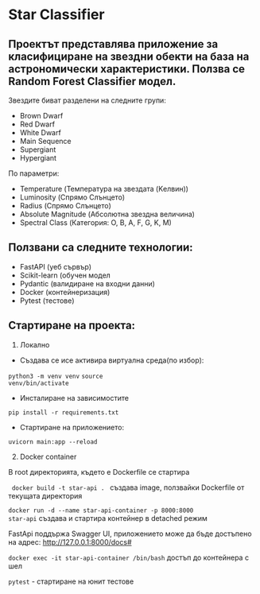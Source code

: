 # Star Classifier

## Проектът представлява приложение за класифициране на звездни обекти на база на астрономически характеристики. Ползва се Random Forest Classifier модел.

Звездите биват разделени на следните групи:

- Brown Dwarf
- Red Dwarf
- White Dwarf
- Main Sequence
- Supergiant
- Hypergiant

По параметри:

- Temperature (Температура на звездата (Kелвин))
- Luminosity (Спрямо Слънцето)
- Radius (Спрямо Слънцето)
- Absolute Magnitude (Абсолютна звездна величина)
- Spectral Class (Категория: O, B, A, F, G, K, M)

## Ползвани са следните технологии:

- FastAPI (уеб сървър)
- Scikit-learn (обучен модел
- Pydantic (валидиране на входни данни)
- Docker (контейнеризация)
- Pytest (тестове)

## Стартиране на проекта:

1. Локално

- Създава се исе активира виртуална среда(по избор):

<code>python3 -m venv venv</code>
<code>source venv/bin/activate</code>

- Инсталиране на зависимостите

<code>pip install -r requirements.txt</code>

 - Стартиране на приложението:

<code>uvicorn main:app --reload</code>

2. Docker container

В root директорията, където е Dockerfile  се стартира

<code> docker build -t star-api .  </code>  създава image, ползвайки Dockerfile от текущата директория

<code>docker run -d --name star-api-container -p 8000:8000 star-api</code> създава и стартира контейнер в detached режим

FastApi поддържа Swagger UI, приложението може да бъде достъпено на адрес: http://127.0.0.1:8000/docs#

<code>docker exec -it star-api-container /bin/bash</code> достъп до контейнера с шел

<code>pytest</code> - стартиране на юнит тестове



